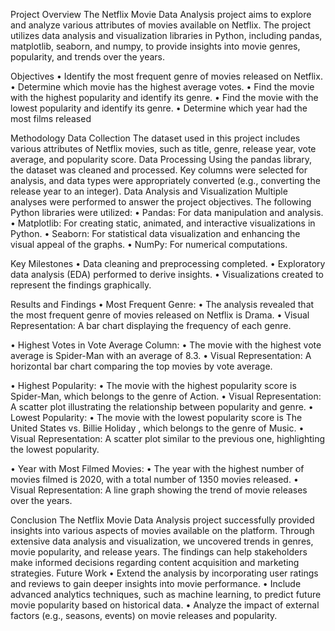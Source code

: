 Project Overview
The Netflix Movie Data Analysis project aims to explore and analyze various attributes of movies available on Netflix. The project utilizes data analysis and visualization libraries in Python, including pandas, matplotlib, seaborn, and numpy, to provide insights into movie genres, popularity, and trends over the years.

Objectives
•	Identify the most frequent genre of movies released on Netflix.
•	Determine which movie has the highest average votes.
•	Find the movie with the highest popularity and identify its genre.
•	Find the movie with the lowest popularity and identify its genre.
•	Determine which year had the most films released

Methodology
Data Collection
The dataset used in this project includes various attributes of Netflix movies, such as title, genre, release year, vote average, and popularity score.
Data Processing
Using the pandas library, the dataset was cleaned and processed. Key columns were selected for analysis, and data types were appropriately converted (e.g., converting the release year to an integer).
Data Analysis and Visualization
Multiple analyses were performed to answer the project objectives. The following Python libraries were utilized:
•	Pandas: For data manipulation and analysis.
•	Matplotlib: For creating static, animated, and interactive visualizations in Python.
•	Seaborn: For statistical data visualization and enhancing the visual appeal of the graphs.
•	NumPy: For numerical computations.
 
Key Milestones
•	Data cleaning and preprocessing completed.
•	Exploratory data analysis (EDA) performed to derive insights.
•	Visualizations created to represent the findings graphically.

Results and Findings
•	Most Frequent Genre:
•	The analysis revealed that the most frequent genre of movies released on Netflix is Drama. 
•	Visual Representation: A bar chart displaying the frequency of each genre.
 

•	Highest Votes in Vote Average Column:
•	The movie with the highest vote average is Spider-Man with an average of 8.3.
•	Visual Representation: A horizontal bar chart comparing the top movies by vote average.

•	Highest Popularity:
•	The movie with the highest popularity score is Spider-Man, which belongs to the genre of Action.
•	Visual Representation: A scatter plot illustrating the relationship between popularity and genre.
•	Lowest Popularity:
•	The movie with the lowest popularity score is The United States vs. Billie Holiday , which belongs to the genre of Music.
•	Visual Representation: A scatter plot similar to the previous one, highlighting the  lowest popularity.


•	Year with Most Filmed Movies:
•	The year with the highest number of movies filmed is 2020, with a total number of 1350 movies released.
•	 Visual Representation: A line graph showing the trend of movie releases over the years.
 
Conclusion
The Netflix Movie Data Analysis project successfully provided insights into various aspects of movies available on the platform. Through extensive data analysis and visualization, we uncovered trends in genres, movie popularity, and release years. The findings can help stakeholders make informed decisions regarding content acquisition and marketing strategies.
Future Work
•	Extend the analysis by incorporating user ratings and reviews to gain deeper insights into movie performance.
•	Include advanced analytics techniques, such as machine learning, to predict future movie popularity based on historical data.
•	Analyze the impact of external factors (e.g., seasons, events) on movie releases and popularity.



